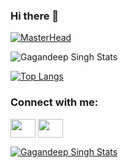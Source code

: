 ### Hi there 👋

<!--
**gagan-28deep/gagan-28deep** is a ✨ _special_ ✨ repository because its `README.md` (this file) appears on your GitHub profile.

Here are some ideas to get you started:

- 🔭 I’m currently working on ...
- 🌱 I’m currently learning Web development. Currently learning frint-end technologies  
- 👯 I’m looking to collaborate on ...
- 🤔 I’m looking for help with ...
- 💬 Ask me about ...
- 📫 How to reach me: ...
- 😄 Pronouns: ...
- ⚡ Fun fact: ...
-->

[![MasterHead](https://javascript.plainenglish.io/why-using-the-mern-stack-is-a-popular-start-up-app-idea-87a4a0e8ebbf)](https://github.com/gagan-28deep)

![Gagandeep Singh Stats](https://github-readme-stats.vercel.app/api?username=gagan-28deep&show_icons=true&theme=radical)

[![Top Langs](https://github-readme-stats.vercel.app/api/top-langs/?username=gagan-28deep)](https://github.com/anuraghazra/github-readme-stats)



<h3 align="left">Connect with me:</h3>
<p align="left">
<a href="https://twitter.com/gagan_28_" target="blank"><img align="center" src="https://cdn.jsdelivr.net/npm/simple-icons@3.0.1/icons/twitter.svg" alt="" height="30" width="40" /></a>
<a href="https://www.linkedin.com/in/gagandeepsingh-28/" target="blank"><img align="center" src="https://cdn.jsdelivr.net/npm/simple-icons@3.0.1/icons/linkedin.svg" alt="" height="30" width="40" /></a>
</p>

[![Gagandeep Singh Stats](https://github-readme-stats.vercel.app/api?username=gagan-28deep)](https://github.com/anuraghazra/github-readme-stats)


